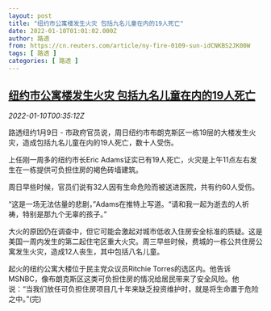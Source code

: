 ```yaml
---
layout: post
title: "纽约市公寓楼发生火灾 包括九名儿童在内的19人死亡"
date: 2022-01-10T01:01:02.000Z
author: 路透
from: https://cn.reuters.com/article/ny-fire-0109-sun-idCNKBS2JK00W
tags: [ 路透 ]
categories: [ 路透 ]
---
```

<!--1641776462000-->
[纽约市公寓楼发生火灾 包括九名儿童在内的19人死亡](https://cn.reuters.com/article/ny-fire-0109-sun-idCNKBS2JK00W)
------

<div>
<div><i>2022-01-10T00:35:12Z</i></div><p>路透纽约1月9日 - 市政府官员说，周日纽约市布朗克斯区一栋19层的大楼发生火灾，造成包括九名儿童在内的19人死亡，数十人受伤。</p><p>上任刚一周多的纽约市长Eric Adams证实已有19人死亡，火灾是上午11点左右发生在一栋提供可负担住房的褐色砖墙建筑。</p><p>周日早些时候，官员们说有32人因有生命危险而被送进医院，共有约60人受伤。</p><p>“这是一场无法估量的悲剧，”Adams在推特上写道。“请和我一起为逝去的人祈祷，特别是那九个无辜的孩子。”</p><p>大火的原因仍在调查中，但它可能会激起对城市低收入住房安全标准的质疑。这是美国一周内发生的第二起住宅区重大火灾。周三早些时候，费城的一栋公共住房公寓发生火灾，造成12人丧生，其中包括八名儿童。</p><p>起火的纽约公寓大楼位于民主党众议员Ritchie Torres的选区内。他告诉MSNBC，像布朗克斯区这类可负担住房的情况给居民带来了安全风险。他说：“当我们放任可负担住房项目几十年来缺乏投资维护时，就是将生命置于危险之中。”(完)</p>
</div>
